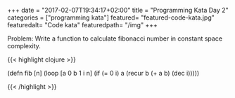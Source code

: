 +++
date = "2017-02-07T19:34:17+02:00"
title = "Programming Kata Day 2"
categories = ["programming kata"]
featured= "featured-code-kata.jpg"
featuredalt= "Code kata"
featuredpath= "/img"
+++

Problem: Write a function to calculate fibonacci number in constant space complexity.

{{< highlight clojure >}}

(defn fib [n]
  (loop [a 0
         b 1
         i n]
    (if (= 0 i)
      a
      (recur b (+ a b) (dec i)))))
      
{{< /highlight >}}

